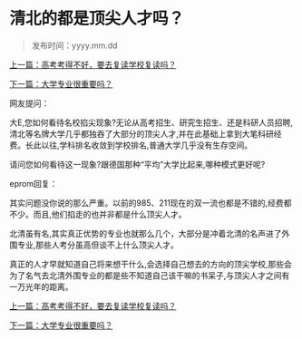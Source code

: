 # 清北的都是顶尖人才吗？

> 发布时间：yyyy.mm.dd 

[上一篇：高考考得不好，要去复读学校复读吗？  ](/education/article59)

[下一篇：大学专业很重要吗？ ](/education/article61)



网友提问：

大E,您如何看待名校掐尖现象?无论从高考招生、研究生招生、还是科研人员招聘,清北等名牌大学几乎都独吞了大部分的顶尖人才,并在此基础上拿到大笔科研经费。长此以往,学科排名收敛到学校排名,普通大学几乎没有生存空间。

请问您如何看待这一现象?跟德国那种“平均”大学比起来,哪种模式更好呢?

eprom回复：

其实问题没你说的那么严重。以前的985、211现在的双一流也都是不错的,经费都不少。而且,他们掐走的也并非都是什么顶尖人才。

北清虽有名,其实真正优势的专业也就那么几个，大部分是冲着北清的名声进了外围专业,那些人考分虽高但谈不上什么顶尖人才。

真正的人才早就知道自己将来想干什么,会选择自己想去的方向的顶尖学校,那些会为了名气去北清外围专业的都是些不知道自己该干嘛的书呆子,与顶尖人才之间有一万光年的距离。



[上一篇：高考考得不好，要去复读学校复读吗？  ](/education/article59)

[下一篇：大学专业很重要吗？ ](/education/article61)

